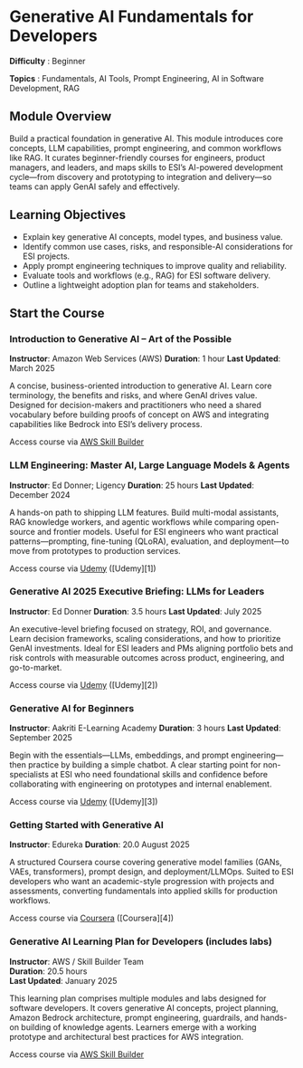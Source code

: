 # Generative AI Fundamentals for Developers
**Difficulty** :  Beginner

**Topics** : Fundamentals, AI Tools, Prompt Engineering, AI in Software Development, RAG

## Module Overview

Build a practical foundation in generative AI. This module introduces core concepts, LLM capabilities, prompt engineering, and common workflows like RAG. It curates beginner-friendly courses for engineers, product managers, and leaders, and maps skills to ESI’s AI-powered development cycle—from discovery and prototyping to integration and delivery—so teams can apply GenAI safely and effectively.

## Learning Objectives

* Explain key generative AI concepts, model types, and business value.
* Identify common use cases, risks, and responsible-AI considerations for ESI projects.
* Apply prompt engineering techniques to improve quality and reliability.
* Evaluate tools and workflows (e.g., RAG) for ESI software delivery.
* Outline a lightweight adoption plan for teams and stakeholders.

## Start the Course

### Introduction to Generative AI – Art of the Possible

**Instructor**: Amazon Web Services (AWS)
**Duration**: 1 hour
**Last Updated**: March 2025

A concise, business-oriented introduction to generative AI. Learn core terminology, the benefits and risks, and where GenAI drives value. Designed for decision-makers and practitioners who need a shared vocabulary before building proofs of concept on AWS and integrating capabilities like Bedrock into ESI’s delivery process.

Access course via [AWS Skill Builder](https://skillbuilder.aws/learn/ZEVZZ1D4AS/introduction-to-generative-ai--art-of-the-possible/)  

### LLM Engineering: Master AI, Large Language Models & Agents

**Instructor**: Ed Donner; Ligency
**Duration**: 25 hours
**Last Updated**: December 2024

A hands-on path to shipping LLM features. Build multi-modal assistants, RAG knowledge workers, and agentic workflows while comparing open-source and frontier models. Useful for ESI engineers who want practical patterns—prompting, fine-tuning (QLoRA), evaluation, and deployment—to move from prototypes to production services.

Access course via [Udemy](https://www.udemy.com/course/llm-engineering-master-ai-and-large-language-models/)  ([Udemy][1])

### Generative AI 2025 Executive Briefing: LLMs for Leaders

**Instructor**: Ed Donner
**Duration**: 3.5 hours
**Last Updated**: July 2025

An executive-level briefing focused on strategy, ROI, and governance. Learn decision frameworks, scaling considerations, and how to prioritize GenAI investments. Ideal for ESI leaders and PMs aligning portfolio bets and risk controls with measurable outcomes across product, engineering, and go-to-market.

Access course via [Udemy](https://www.udemy.com/course/executive-briefing-generative-ai-and-large-language-models-llm/)  ([Udemy][2])

### Generative AI for Beginners

**Instructor**: Aakriti E-Learning Academy
**Duration**: 3 hours
**Last Updated**: September 2025

Begin with the essentials—LLMs, embeddings, and prompt engineering—then practice by building a simple chatbot. A clear starting point for non-specialists at ESI who need foundational skills and confidence before collaborating with engineering on prototypes and internal enablement.

Access course via [Udemy](https://www.udemy.com/course/generative-ai-for-beginners-b/)  ([Udemy][3])

### Getting Started with Generative AI

**Instructor**: Edureka
**Duration**: 20.0 August 2025

A structured Coursera course covering generative model families (GANs, VAEs, transformers), prompt design, and deployment/LLMOps. Suited to ESI developers who want an academic-style progression with projects and assessments, converting fundamentals into applied skills for production workflows.

Access course via [Coursera](https://www.coursera.org/programs/digital-experience-ec5bt/learn/getting-started-with-generative-ai)  ([Coursera][4])

### Generative AI Learning Plan for Developers (includes labs)  
**Instructor**: AWS / Skill Builder Team  
**Duration**: 20.5 hours  
**Last Updated**: January 2025

This learning plan comprises multiple modules and labs designed for software developers. It covers generative AI concepts, project planning, Amazon Bedrock architecture, prompt engineering, guardrails, and hands-on building of knowledge agents. Learners emerge with a working prototype and architectural best practices for AWS integration.  

Access course via [AWS Skill Builder](https://skillbuilder.aws/learning-plan/5C9XQBTXBB/generative-ai-learning-plan-for-developers-includes-labs/EGATKJP13J)  
